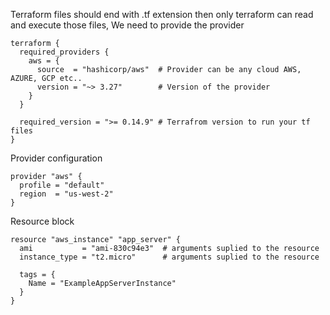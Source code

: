  Terraform files should end with .tf extension then only terraform can read and execute those files, We need to provide the provider
```
terraform {
  required_providers {
    aws = {
      source  = "hashicorp/aws"  # Provider can be any cloud AWS, AZURE, GCP etc..
      version = "~> 3.27"        # Version of the provider
    }
  }

  required_version = ">= 0.14.9" # Terrafrom version to run your tf files 
}

```

Provider configuration 
```
provider "aws" {
  profile = "default"
  region  = "us-west-2" 
}
```

Resource block 
```
resource "aws_instance" "app_server" {
  ami           = "ami-830c94e3"  # arguments suplied to the resource 
  instance_type = "t2.micro"      # arguments suplied to the resource 

  tags = {
    Name = "ExampleAppServerInstance"
  }
}
```

